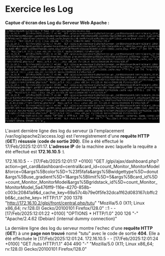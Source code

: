 # Exercice les Log

__Captue d'écran des Log du Serveur Web Apache :__

![log-serveur-web-apache](https://github.com/Tr3n4rT/WCS_Quetes/blob/main/LOG/qu%C3%AAtes-log.png)

L'avant dernière ligne des log du serveur (à l'emplacement /var/log/apache2/access.log) est l'enregistrement d'une __requête HTTP__ (__GET__) __résussie__ (__code de sortie 200__). Elle a été effectué le 17/Feb/2025:12:01:17.  __L'adresse IP__ de la machine avec laquelle la requête a été effectué est __172.16.10.5__ :\

172.16.10.5 - - [17/Feb/2025:12:01:17 +0100] "GET /glpi/ajax/dashboard.php?action=get_card&dashboard=central&card_id=count_Monitor_MonitorModel&force=0&args%5Bcolor%5D=%23f5fafa&args%5Bwidgettype%5D=donut&args%5Buse_gradient%5D=1&args%5Blimit%5D=5&args%5Bcard_id%5D=count_Monitor_MonitorModel&args%5Bgridstack_id%5D=count_Monitor_MonitorModel_5a476ff9-116e-4270-858b-c003c20841a9&d_cache_key=69a57c4b79e0f5fe32dca1f62d083167cbffc2b6&c_cache_key= HTTP/1.1" 200 1378 "http://172.16.10.2/glpi/front/central.php/tutu" "Mozilla/5.0 (X11; Linux x86_64; rv:128.0) Gecko/20100101 Firefox/128.0"
::1 - - [17/Feb/2025:12:01:22 +0100] "OPTIONS * HTTP/1.0" 200 126 "-" "Apache/2.4.62 (Debian) (internal dummy connection)"


La dernière ligne des log du serveur montre l'echec d'une __requête HTTP__ (__GET__) à une __page non trouvé__ nomé "tutu" avec le code de sortie __404__. Elle a été effectuée le [17/Feb/2025:12:01:24.
172.16.10.5 - - [17/Feb/2025:12:01:24 +0100] "GET /tutu HTTP/1.1" 404 490 "-" "Mozilla/5.0 (X11; Linux x86_64; rv:128.0) Gecko/20100101 Firefox/128.0"
